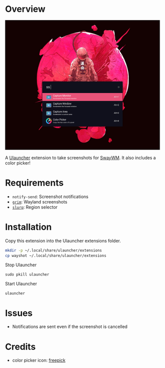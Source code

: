 # Overview

![Extension preview image](images/preview.png)

A [Ulauncher](https://github.com/Ulauncher/Ulauncher) extension to take screenshots for [SwayWM](https://github.com/swaywm/sway).
It also includes a color picker! 

# Requirements
- `notify-send`: Screenshot notifications
- [`grim`](https://github.com/emersion/grim): Wayland screenshots
- [`slurp`](https://github.com/emersion/slurp): Region selector

# Installation
Copy this extension into the Ulauncher extensions folder.
```bash
mkdir -p ~/.local/share/ulauncher/extensions
cp wayshot ~/.local/share/ulauncher/extensions
```

Stop Ulauncher
```
sudo pkill ulauncher
```

Start Ulauncher
```
ulauncher
```

# Issues
- Notifications are sent even if the screenshot is cancelled

# Credits
- color picker icon: [freepick](https://www.flaticon.com/free-icon/color-picker_2547487?term=color%20picker&page=1&position=1)